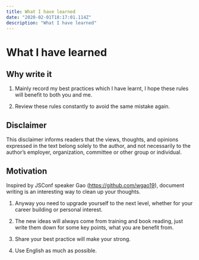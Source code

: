 ```yaml
---
title: What I have learned 
date: "2020-02-01T18:17:01.114Z"
description: "What I have learned"
---
```


# What I have learned  

## Why write it
1. Mainly record my best practices which I have learnt, I hope these rules will benefit to both you and me.  

2. Review these rules constantly to avoid the same mistake again. 


## Disclaimer
This disclaimer informs readers that the views, thoughts, and opinions expressed in the text belong solely to the author, and not necessarily to the author’s employer, organization, committee or other group or individual.

## Motivation 
Inspired by JSConf speaker Gao (https://github.com/wgao19), document writing is an interesting way to clean up your thoughts. 

1. Anyway you need to upgrade yourself to the next level, whether for your career building or personal interest. 

2. The new ideas will always come from training and book reading, just write them down for some key points, what you are benefit from.

3. Share your best practice will make your strong. 

4. Use English as much as possible.